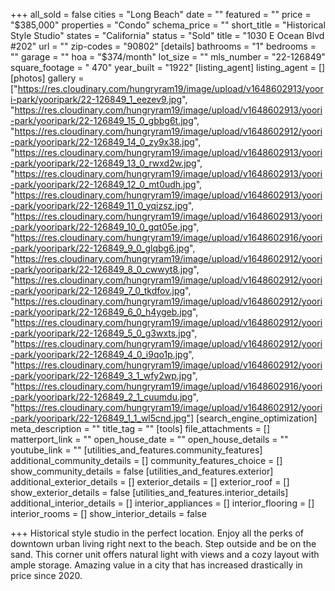 +++
all_sold = false
cities = "Long Beach"
date = ""
featured = ""
price = "$385,000"
properties = "Condo"
schema_price = ""
short_title = "Historical Style Studio"
states = "California"
status = "Sold"
title = "1030 E Ocean Blvd #202"
url = ""
zip-codes = "90802"
[details]
bathrooms = "1"
bedrooms = ""
garage = ""
hoa = "$374/month"
lot_size = ""
mls_number = "22-126849"
square_footage = " 470"
year_built = "1922"
[listing_agent]
listing_agent = []
[photos]
gallery = ["https://res.cloudinary.com/hungryram19/image/upload/v1648602913/yoori-park/yooripark/22-126849_1_eezev9.jpg", "https://res.cloudinary.com/hungryram19/image/upload/v1648602913/yoori-park/yooripark/22-126849_15_0_gbbg6t.jpg", "https://res.cloudinary.com/hungryram19/image/upload/v1648602912/yoori-park/yooripark/22-126849_14_0_zy9x38.jpg", "https://res.cloudinary.com/hungryram19/image/upload/v1648602913/yoori-park/yooripark/22-126849_13_0_rwxd2w.jpg", "https://res.cloudinary.com/hungryram19/image/upload/v1648602913/yoori-park/yooripark/22-126849_12_0_mt0udh.jpg", "https://res.cloudinary.com/hungryram19/image/upload/v1648602913/yoori-park/yooripark/22-126849_11_0_yqizsz.jpg", "https://res.cloudinary.com/hungryram19/image/upload/v1648602913/yoori-park/yooripark/22-126849_10_0_gqt05e.jpg", "https://res.cloudinary.com/hungryram19/image/upload/v1648602916/yoori-park/yooripark/22-126849_9_0_glqbg6.jpg", "https://res.cloudinary.com/hungryram19/image/upload/v1648602912/yoori-park/yooripark/22-126849_8_0_cwwyt8.jpg", "https://res.cloudinary.com/hungryram19/image/upload/v1648602912/yoori-park/yooripark/22-126849_7_0_tkdfov.jpg", "https://res.cloudinary.com/hungryram19/image/upload/v1648602912/yoori-park/yooripark/22-126849_6_0_h4ygeb.jpg", "https://res.cloudinary.com/hungryram19/image/upload/v1648602912/yoori-park/yooripark/22-126849_5_0_g3wxts.jpg", "https://res.cloudinary.com/hungryram19/image/upload/v1648602912/yoori-park/yooripark/22-126849_4_0_i9qo1p.jpg", "https://res.cloudinary.com/hungryram19/image/upload/v1648602912/yoori-park/yooripark/22-126849_3_1_wfy2wp.jpg", "https://res.cloudinary.com/hungryram19/image/upload/v1648602916/yoori-park/yooripark/22-126849_2_1_cuumdu.jpg", "https://res.cloudinary.com/hungryram19/image/upload/v1648602912/yoori-park/yooripark/22-126849_1_1_wl5cnd.jpg"]
[search_engine_optimization]
meta_description = ""
title_tag = ""
[tools]
file_attachments = []
matterport_link = ""
open_house_date = ""
open_house_details = ""
youtube_link = ""
[utilities_and_features.community_features]
additional_community_details = []
community_features_choice = []
show_community_details = false
[utilities_and_features.exterior]
additional_exterior_details = []
exterior_details = []
exterior_roof = []
show_exterior_details = false
[utilities_and_features.interior_details]
additional_interior_details = []
interior_appliances = []
interior_flooring = []
interior_rooms = []
show_interior_details = false

+++
Historical style studio in the perfect location. Enjoy all the perks of downtown urban living right next to the beach. Step outside and be on the sand. This corner unit offers natural light with views and a cozy layout with ample storage. Amazing value in a city that has increased drastically in price since 2020.